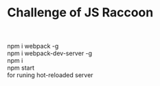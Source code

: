 # Challenge of JS Raccoon
<br/><br/>
npm i webpack -g
<br/>
npm i webpack-dev-server -g
<br/>
npm i
<br/>
npm start
<br/>
for runing hot-reloaded server
